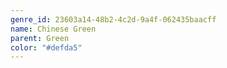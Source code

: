 ```yaml
---
genre_id: 23603a14-48b2-4c2d-9a4f-062435baacff
name: Chinese Green
parent: Green
color: "#defda5"
---
```


